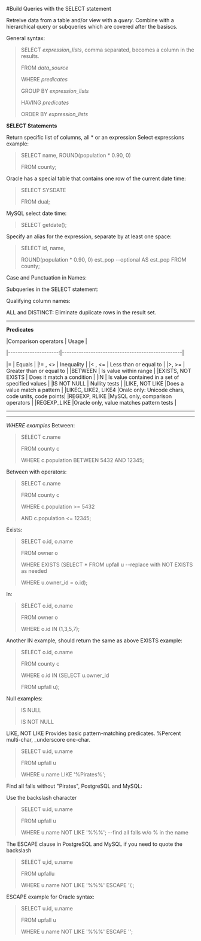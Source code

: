 #Build Queries with the SELECT statement

Retreive data from a table and/or view with a *query*.  Combine with a hierarchical query or subqueries which are covered after the basiscs.

General syntax:
    
>SELECT   *expression_lists*, comma separated, becomes a column in the results.
>
>FROM     *data_source*
>
>WHERE    *predicates*
>
>GROUP BY *expression_lists*
>
>HAVING   *predicates*
>
>ORDER BY *expression_lists*


**SELECT Statements**

Return specific list of columns, all * or an expression
Select expressions example:
    
>SELECT name, ROUND(population * 0.90, 0)
>
>FROM county;

Oracle has a special table that contains one row of the current date time:
    
>SELECT SYSDATE
>
>FROM dual;

MySQL select date time:
    
>SELECT getdate();

Specify an alias for the expression, separate by at least one space:
    
>SELECT id, name,
>
>   ROUND(population * 0.90, 0) est_pop  --optional AS est_pop 
>FROM county;

Case and Punctuation in Names:

    
    
Subqueries in the SELECT statement:


Qualifying column names:
    
    
ALL and DISTINCT:
Eliminate duplicate rows in the result set. 





____
**Predicates**

|Comparison operators  | Usage                                            |

|---------------------:|--------------------------------------------------|
    
|=                     | Equals                                           |
|!= , <>               | Inequality                                       |
|< , <=                | Less than or equal to                            |
|>, >=                 | Greater than or equal to                         |
|BETWEEN               | Is value within range                            |
|EXISTS, NOT EXISTS    | Does it match a condition                        |
|IN                    | Is value contained in a set of specified values  |
|IS NOT NULL           | Nullity tests                                    |
|LIKE, NOT LIKE        |Does a value match a pattern                      |
|LIKEC, LIKE2, LIKE4   |Oralc only: Unicode chars, code units, code points|
|REGEXP, RLIKE         |MySQL only, comparison operators                  |
|REGEXP_LIKE           |Oracle only, value matches pattern tests          |


____
____
*WHERE  examples* Between:
    
>SELECT c.name
>
>FROM county c
>
>WHERE c.population BETWEEN 5432 AND 12345;


Between with operators:
    
>SELECT c.name
>
>FROM county c
>
>WHERE   c.population >= 5432
>
>    AND c.population <= 12345;


Exists:
    
>SELECT o.id, o.name
>
>FROM owner o  
>
>WHERE EXISTS (SELECT * FROM upfall u     --replace with NOT EXISTS as needed
>
>    WHERE u.owner_id = o.id);


In:
    
>SELECT o.id, o.name
>
>FROM owner o
>
>WHERE o.id IN (1,3,5,7);


Another IN example, should return the same as above EXISTS example:

>SELECT o.id, o.name
>
>FROM county c
>
>WHERE o.id IN (SELECT u.owner_id
>                
>    FROM upfall u);


Null examples:
    
>IS NULL
>
>IS NOT NULL

    
LIKE, NOT LIKE
Provides basic pattern-matching predicates. %Percent multi-char, _underscore one-char.

>SELECT u.id, u.name
>
>FROM upfall u
>
>WHERE u.name LIKE '%Pirates%';


Find all falls without "Pirates", PostgreSQL and MySQL:
    
Use the backslash character

>SELECT u.id, u.name
>
>FROM upfall u
>
>WHERE u.name NOT LIKE '%\%%'; --find all falls w/o % in the name


The ESCAPE clause in PostgreSQL and MySQL if you need to quote the backslash

>SELECT u,id, u.name
>
>FROM upfallu
>
>WHERE u.name NOT LIKE '%\%%'   ESCAPE '\\';



ESCAPE example for Oracle syntax:
    
>SELECT u.id, u.name
>
>FROM upfall u
>
>WHERE u.name NOT LIKE '%\%%' ESCAPE '\';
